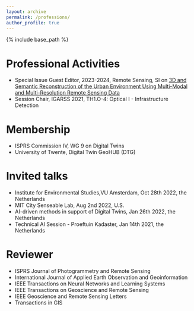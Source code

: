 ```yaml
---
layout: archive
permalink: /professions/
author_profile: true
---
```


{% include base_path %}



Professional Activities
======
* Special Issue Guest Editor, 2023-2024, Remote Sensing, SI on [3D and Semantic Reconstruction of the Urban Environment Using Multi-Modal and Multi-Resolution Remote Sensing Data](https://www.mdpi.com/journal/remotesensing/special_issues/TGH46P35X8)
* Session Chair, IGARSS 2021, TH1.O-4: Optical I - Infrastructure Detection

Membership
======
* ISPRS Commission IV, WG 9 on Digital Twins
* University of Twente, Digital Twin GeoHUB (DTG)

Invited talks
======
* Institute for Environmental Studies,VU Amsterdam, Oct 28th 2022, the Netherlands
* MIT City Senseable Lab, Aug 2nd 2022, U.S.
* AI-driven methods in support of Digital Twins, Jan 26th 2022, the Netherlands
* Technical AI Session - Proeftuin Kadaster, Jan 14th 2021, the Netherlands

Reviewer
======
* ISPRS Journal of Photogrammetry and Remote Sensing
* International Journal of Applied Earth Observation and Geoinformation
* IEEE Transactions on Neural Networks and Learning Systems
* IEEE Transactions on Geoscience and Remote Sensing
* IEEE Geoscience and Remote Sensing Letters
* Transactions in GIS
